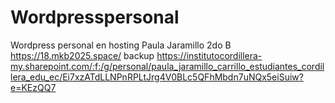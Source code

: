 # Wordpresspersonal
Wordpress personal en hosting
Paula Jaramillo
2do B
https://18.mkb2025.space/
backup https://institutocordillera-my.sharepoint.com/:f:/g/personal/paula_jaramillo_carrillo_estudiantes_cordillera_edu_ec/Ei7xzATdLLNPnRPLtJrg4V0BLc5QFhMbdn7uNQx5eiSuiw?e=KEzQQ7
